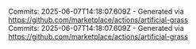 Commits: 2025-06-07T14:18:07.609Z - Generated via https://github.com/marketplace/actions/artificial-grass
<br>
Commits: 2025-06-07T14:18:07.609Z - Generated via https://github.com/marketplace/actions/artificial-grass
<br>
